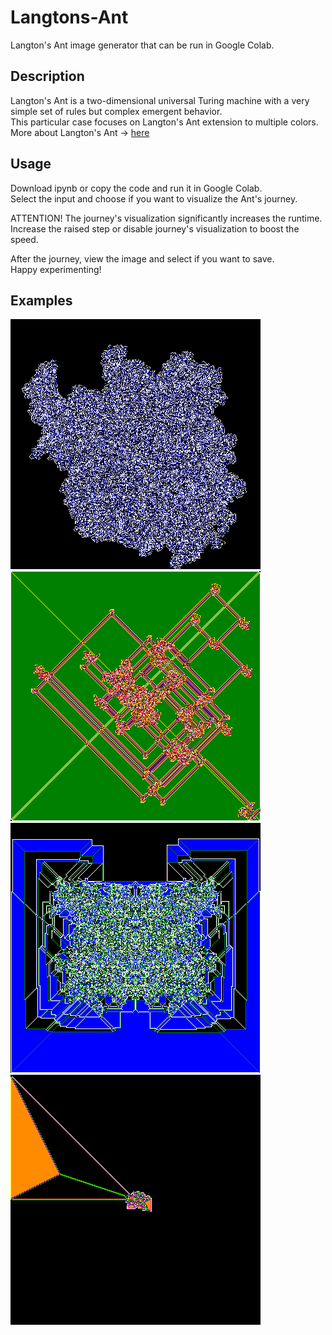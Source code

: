 # Langtons-Ant
Langton's Ant image generator that can be run in Google Colab.

## Description
Langton's Ant is a two-dimensional universal Turing machine with a very simple set of rules but complex emergent behavior.  
This particular case focuses on Langton's Ant extension to multiple colors.
More about Langton's Ant -> [here](https://en.wikipedia.org/wiki/Langton%27s_ant)

## Usage
Download ipynb or copy the code and run it in Google Colab.  
Select the input and choose if you want to visualize the Ant's journey.  

ATTENTION! 
The journey's visualization significantly increases the runtime.  
Increase the raised step or disable journey's visualization to boost the speed.

After the journey, view the image and select if you want to save.  
Happy experimenting!  

## Examples
![Example 1](https://github.com/simuxakadiscgolfgod/Langtons-Ant/blob/main/example1.png)
![Example 2](https://github.com/simuxakadiscgolfgod/Langtons-Ant/blob/main/example2.png)
![Example 3](https://github.com/simuxakadiscgolfgod/Langtons-Ant/blob/main/example3.png)
![Example 4](https://github.com/simuxakadiscgolfgod/Langtons-Ant/blob/main/example4.png)
